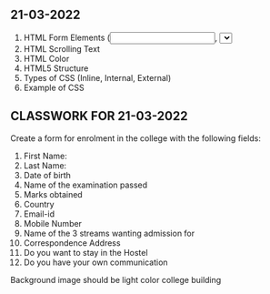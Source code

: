 
21-03-2022
----------
1. HTML Form Elements (<input>, <select>, <label>, <div>)
2. HTML Scrolling Text
3. HTML Color
4. HTML5 Structure
5. Types of CSS (Inline, Internal, External)
6. Example of CSS

CLASSWORK FOR 21-03-2022
------------------------
Create a form for enrolment in the college with the following fields:
1.  First Name:
2.  Last Name:
3.  Date of birth
4.  Name of the examination passed
5.  Marks obtained
6.  Country
7.  Email-id
8.  Mobile Number
9.  Name of the 3 streams wanting admission for
10. Correspondence Address
11. Do you want to stay in the Hostel
12. Do you have your own communication

Background image should be light color college building
